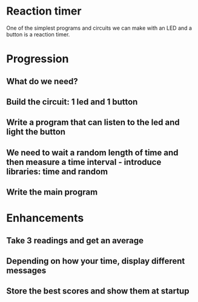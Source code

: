 # Reaction timer

One of the simplest programs and circuits we can make with an LED and a button is a reaction timer.

# Progression

## What do we need?

## Build the circuit: 1 led and 1 button

## Write a program that can listen to the led and light the button

## We need to wait a random length of time and then measure a time interval - introduce libraries: time and random

## Write the main program

# Enhancements

## Take 3 readings and get an average

## Depending on how your time, display different messages

## Store the best scores and show them at startup
